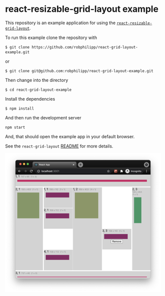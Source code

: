 # react-resizable-grid-layout example

This repository is an example application for using the [`react-resizable-grid-layout`](https://github.com/robphilipp/react-grid-layout).

To run this example clone the repository with
```shell
$ git clone https://github.com/robphilipp/react-grid-layout-example.git
```
or
```shell
$ git clone git@github.com:robphilipp/react-grid-layout-example.git
```

Then change into the directory
```shell
$ cd react-grid-layout-example
```

Install the dependencies
```shell
$ npm install
```

And then run the development server
```shell
npm start
```

And, that should open the example app in your default browser.

See the `react-grid-layout` [README](https://github.com/robphilipp/react-grid-layout#readme) for more details.

![grid-areas](docs/images/grid-areas-common-layout.png)